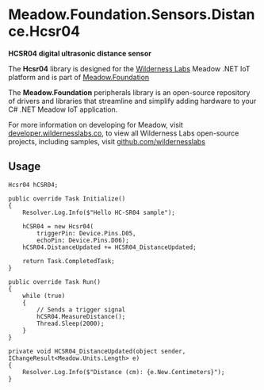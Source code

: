 # Meadow.Foundation.Sensors.Distance.Hcsr04

**HCSR04 digital ultrasonic distance sensor**

The **Hcsr04** library is designed for the [Wilderness Labs](www.wildernesslabs.co) Meadow .NET IoT platform and is part of [Meadow.Foundation](https://developer.wildernesslabs.co/Meadow/Meadow.Foundation/)

The **Meadow.Foundation** peripherals library is an open-source repository of drivers and libraries that streamline and simplify adding hardware to your C# .NET Meadow IoT application.

For more information on developing for Meadow, visit [developer.wildernesslabs.co](http://developer.wildernesslabs.co/), to view all Wilderness Labs open-source projects, including samples, visit [github.com/wildernesslabs](https://github.com/wildernesslabs/)

## Usage

```
Hcsr04 hCSR04;

public override Task Initialize()
{
    Resolver.Log.Info($"Hello HC-SR04 sample");

    hCSR04 = new Hcsr04(
        triggerPin: Device.Pins.D05,
        echoPin: Device.Pins.D06);
    hCSR04.DistanceUpdated += HCSR04_DistanceUpdated;

    return Task.CompletedTask;
}

public override Task Run()
{
    while (true)
    {
        // Sends a trigger signal
        hCSR04.MeasureDistance();
        Thread.Sleep(2000);
    }
}

private void HCSR04_DistanceUpdated(object sender, IChangeResult<Meadow.Units.Length> e)
{
    Resolver.Log.Info($"Distance (cm): {e.New.Centimeters}");
}

```

